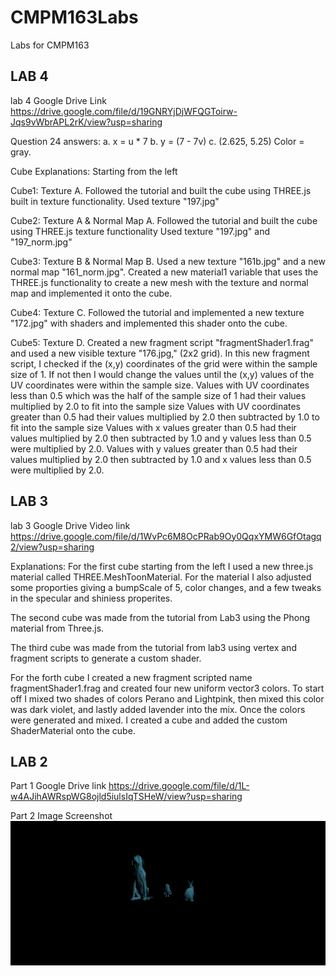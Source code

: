 # CMPM163Labs
Labs for CMPM163

LAB 4
---------------------------------------------------------------------------------------------------------
lab 4 Google Drive Link
https://drive.google.com/file/d/19GNRYjDjWFQGToirw-Jqs9vWbrAPL2rK/view?usp=sharing

Question 24 answers:
a. x = u * 7
b. y = (7 - 7v)
c. (2.625, 5.25) Color = gray.

Cube Explanations: Starting from the left

Cube1: Texture A. Followed the tutorial and built the cube using THREE.js built in texture functionality. Used texture "197.jpg"

Cube2: Texture A & Normal Map A. Followed the tutorial and built the cube using THREE.js texture functionality Used texture "197.jpg" and "197_norm.jpg"

Cube3: Texture B & Normal Map B. Used a new texture "161b.jpg" and a new normal map "161_norm.jpg". Created a new material1 variable that uses the THREE.js functionality to create a new mesh with the texture and normal map and implemented it onto the cube.

Cube4: Texture C. Followed the tutorial and implemented a new texture "172.jpg" with shaders and implemented this shader onto the cube.

Cube5: Texture D. Created a new fragment script "fragmentShader1.frag" and used a new visible texture "176.jpg," (2x2 grid).
In this new fragment script, I checked if the (x,y) coordinates of the grid were within the sample size of 1. If not then I would change the values until the (x,y) values of the UV coordinates were within the sample size.
Values with UV coordinates less than 0.5 which was the half of the sample size of 1 had their values multiplied by 2.0 to fit into the sample size
Values with UV coordinates greater than 0.5 had their values multiplied by 2.0 then subtracted by 1.0 to fit into the sample size
Values with x values greater than 0.5 had their values multiplied by 2.0 then subtracted by 1.0 and y values less than 0.5 were multiplied by 2.0.
Values with y values greater than 0.5 had their values multiplied by 2.0 then subtracted by 1.0 and x values less than 0.5 were multiplied by 2.0.

LAB 3
---------------------------------------------------------------------------------------
lab 3 Google Drive Video link
https://drive.google.com/file/d/1WvPc6M8OcPRab9Oy0QqxYMW6GfOtagq2/view?usp=sharing

Explanations: 
For the first cube starting from the left I used a new three.js material called THREE.MeshToonMaterial. For the material I also adjusted some proporties giving a bumpScale of 5, color changes, and a few tweaks in the specular and shiniess properites.

The second cube was made from the tutorial from Lab3 using the Phong material from Three.js.

The third cube was made from the tutorial from lab3 using vertex and fragment scripts to generate a custom shader.

For the forth cube I created a new fragment scripted name fragmentShader1.frag and created four new uniform vector3 colors. To start off I mixed two shades of colors Perano and Lightpink, then mixed this color was dark violet, and lastly added lavender into the mix. Once the colors were generated and mixed. I created a cube and added the custom ShaderMaterial onto the cube.




LAB 2
---------------------------------------------------------------------------------------
Part 1 Google Drive link 
https://drive.google.com/file/d/1L-w4AJihAWRspWG8ojld5iulsIqTSHeW/view?usp=sharing

Part 2 Image Screenshot
![](images/part2_image.png)

